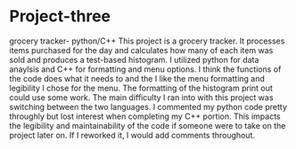# Project-three
grocery tracker- python/C++
This project is a grocery tracker. It processes items purchased for the day and calculates how many of each item was sold and produces a test-based histogram. I utilized python for data anaylsis and C++ for formatting and menu options. I think the functions of the code does what it needs to and the I like the menu formatting and legibility I chose for the menu. The formatting of the histogram print out could use some work. The main difficulty I ran into with this project was switching between the two languages. I commented my python code pretty throughly but lost interest when completing my C++ portion. This impacts the legibility and maintainability of the code if someone were to take on the project later on. If I reworked it, I would add comments throughout.

